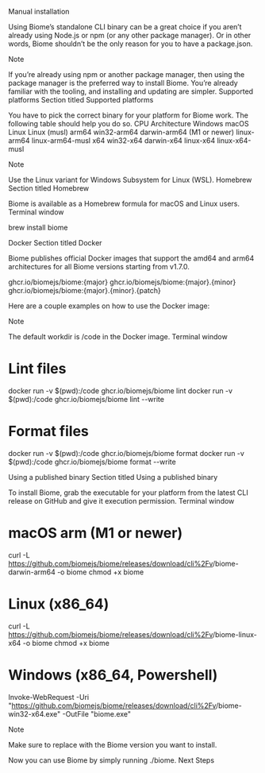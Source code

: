 
Manual installation

Using Biome’s standalone CLI binary can be a great choice if you aren’t already using Node.js or npm (or any other package manager). Or in other words, Biome shouldn’t be the only reason for you to have a package.json.

Note

If you’re already using npm or another package manager, then using the package manager is the preferred way to install Biome. You’re already familiar with the tooling, and installing and updating are simpler.
Supported platforms
Section titled Supported platforms

You have to pick the correct binary for your platform for Biome work. The following table should help you do so.
CPU Architecture	Windows	macOS	Linux	Linux (musl)
arm64	win32-arm64	darwin-arm64 (M1 or newer)	linux-arm64	linux-arm64-musl
x64	win32-x64	darwin-x64	linux-x64	linux-x64-musl

Note

Use the Linux variant for Windows Subsystem for Linux (WSL).
Homebrew
Section titled Homebrew

Biome is available as a Homebrew formula for macOS and Linux users.
Terminal window

brew install biome

Docker
Section titled Docker

Biome publishes official Docker images that support the amd64 and arm64 architectures for all Biome versions starting from v1.7.0.

ghcr.io/biomejs/biome:{major}
ghcr.io/biomejs/biome:{major}.{minor}
ghcr.io/biomejs/biome:{major}.{minor}.{patch}

Here are a couple examples on how to use the Docker image:

Note

The default workdir is /code in the Docker image.
Terminal window

# Lint files
docker run -v $(pwd):/code ghcr.io/biomejs/biome lint
docker run -v $(pwd):/code ghcr.io/biomejs/biome lint --write

# Format files
docker run -v $(pwd):/code ghcr.io/biomejs/biome format
docker run -v $(pwd):/code ghcr.io/biomejs/biome format --write

Using a published binary
Section titled Using a published binary

To install Biome, grab the executable for your platform from the latest CLI release on GitHub and give it execution permission.
Terminal window

# macOS arm (M1 or newer)
curl -L https://github.com/biomejs/biome/releases/download/cli%2Fv<version>/biome-darwin-arm64 -o biome
chmod +x biome

# Linux (x86_64)
curl -L https://github.com/biomejs/biome/releases/download/cli%2Fv<version>/biome-linux-x64 -o biome
chmod +x biome

# Windows (x86_64, Powershell)
Invoke-WebRequest -Uri "https://github.com/biomejs/biome/releases/download/cli%2Fv<version>/biome-win32-x64.exe" -OutFile "biome.exe"

Note

Make sure to replace <version> with the Biome version you want to install.

Now you can use Biome by simply running ./biome.
Next Steps